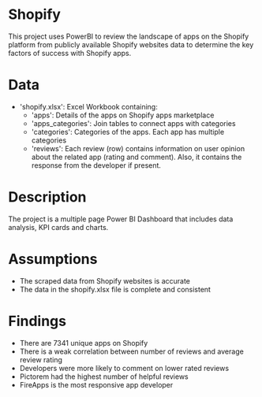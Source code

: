 # Shopify
This project uses PowerBI to review the landscape of apps on the Shopify platform from publicly available Shopify websites data to determine the key factors of success with Shopify apps.

# Data
* 'shopify.xlsx': Excel Workbook containing: 
  * 'apps': Details of the apps on Shopify apps marketplace
  * 'apps_categories': Join tables to connect apps with categories
  * 'categories': Categories of the apps. Each app has multiple categories
  * 'reviews': Each review (row) contains information on user opinion about the related app (rating and comment). Also, it contains the response from the developer if present.

# Description
The project is a multiple page Power BI Dashboard that includes data analysis, KPI cards and charts.

# Assumptions
* The scraped data from Shopify websites is accurate
* The data in the shopify.xlsx file is complete and consistent

# Findings
* There are 7341 unique apps on Shopify
* There is a weak correlation between number of reviews and average review rating
* Developers were more likely to comment on lower rated reviews
* Pictorem had the highest number of helpful reviews
* FireApps is the most responsive app developer
